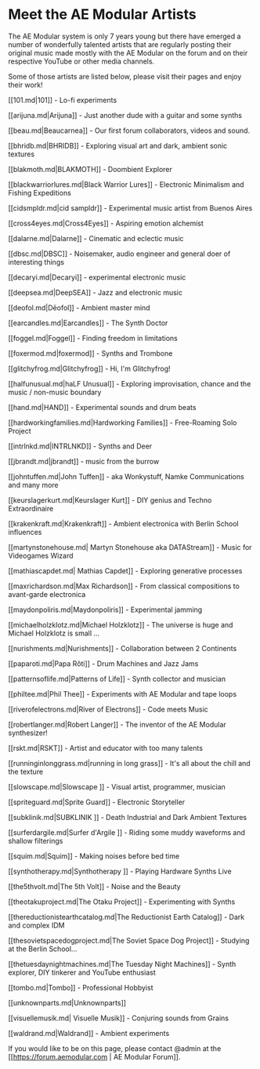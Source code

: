 # Meet the AE Modular Artists

The AE Modular system is only 7 years young but there have emerged a number of wonderfully talented artists that are regularly posting their original music made mostly with the AE Modular on the forum and on their respective YouTube or other media channels. 

Some of those artists are listed below, please visit their pages and enjoy their work!

[[101.md|101]] - Lo-fi experiments

[[arijuna.md|Arijuna]] - Just another dude with a guitar and some synths

[[beau.md|Beaucarnea]] - Our first forum collaborators, videos and sound.

[[bhridb.md|BHRIDB]] - Exploring visual art and dark, ambient sonic textures

[[blakmoth.md|BLAKMOTH]] - Doombient Explorer

[[blackwarriorlures.md|Black Warrior Lures]] - Electronic Minimalism and Fishing Expeditions

[[cidsmpldr.md|cid sampldr]] - Experimental music artist from Buenos Aires

[[cross4eyes.md|Cross4Eyes]] - Aspiring emotion alchemist

[[dalarne.md|Dalarne]] - Cinematic and eclectic music

[[dbsc.md|DBSC]] - Noisemaker, audio engineer and general doer of interesting things

[[decaryi.md|Decaryi]] - experimental electronic music

[[deepsea.md|DeepSEA]] - Jazz and electronic music

[[deofol.md|Dēofol]] - Ambient master mind

[[earcandles.md|Earcandles]] - The Synth Doctor

[[foggel.md|Foggel]] - Finding freedom in limitations

[[foxermod.md|foxermod]] - Synths and Trombone

[[glitchyfrog.md|Glitchyfrog]] - Hi, I'm Glitchyfrog!

[[halfunusual.md|haLF Unusual]] - Exploring improvisation, chance and the music / non-music boundary

[[hand.md|HAND]] - Experimental sounds and drum beats

[[hardworkingfamilies.md|Hardworking Families]] - Free-Roaming Solo Project

[[intrlnkd.md|INTRLNKD]] - Synths and Deer

[[jbrandt.md|jbrandt]] - music from the burrow

[[johntuffen.md|John Tuffen]] - aka Wonkystuff, Namke Communications and many more

[[keurslagerkurt.md|Keurslager Kurt]] - DIY genius and Techno Extraordinaire

[[krakenkraft.md|Krakenkraft]] - Ambient electronica with Berlin School influences

[[martynstonehouse.md| Martyn Stonehouse aka DATAStream]] - Music for Videogames Wizard

[[mathiascapdet.md| Mathias Capdet]] - Exploring generative processes

[[maxrichardson.md|Max Richardson]] - From classical compositions to avant-garde electronica

[[maydonpoliris.md|Maydonpoliris]] - Experimental jamming

[[michaelholzklotz.md|Michael Holzklotz]] - The universe is huge and Michael Holzklotz is small ...

[[nurishments.md|Nurishments]] - Collaboration between 2 Continents

[[paparoti.md|Papa Rôti]] - Drum Machines and Jazz Jams

[[patternsoflife.md|Patterns of Life]] - Synth collector and musician

[[philtee.md|Phil Thee]] - Experiments with AE Modular and tape loops

[[riverofelectrons.md|River of Electrons]] - Code meets Music

[[robertlanger.md|Robert Langer]] - The inventor of the AE Modular synthesizer!

[[rskt.md|RSKT]] - Artist and educator with too many talents

[[runninginlonggrass.md|running in long grass]] - It's all about the chill and the texture

[[slowscape.md|Slowscape ]] - Visual artist, programmer, musician

[[spriteguard.md|Sprite Guard]] - Electronic Storyteller

[[subklinik.md|SUBKLINIK ]] - Death Industrial and Dark Ambient Textures

[[surferdargile.md|Surfer d'Argile ]] -  Riding some muddy waveforms and shallow filterings

[[squim.md|Squim]] - Making noises before bed time

[[synthotherapy.md|Synthotherapy ]] - Playing Hardware Synths Live

[[the5thvolt.md|The 5th Volt]] - Noise and the Beauty

[[theotakuproject.md|The Otaku Project]] - Experimenting with Synths

[[thereductionistearthcatalog.md|The Reductionist Earth Catalog]] - Dark and complex IDM

[[thesovietspacedogproject.md|The Soviet Space Dog Project]] - Studying at the Berlin School…

[[thetuesdaynightmachines.md|The Tuesday Night Machines]] - Synth explorer, DIY tinkerer and YouTube enthusiast

[[tombo.md|Tombo]] - Professional Hobbyist

[[unknownparts.md|Unknownparts]]

[[visuellemusik.md| Visuelle Musik]] - Conjuring sounds from Grains

[[waldrand.md|Waldrand]] - Ambient experiments


If you would like to be on this page, please contact @admin at the [[https://forum.aemodular.com | AE Modular Forum]].